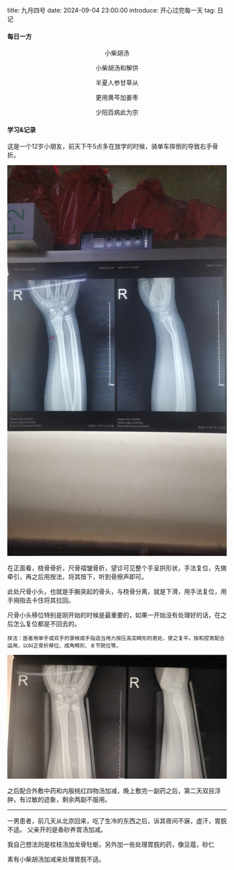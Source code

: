 title: 九月四号
date: 2024-09-04 23:00:00
introduce: 开心过完每一天
tag: 日记

#### 每日一方

<p align="center">小柴胡汤</p> 
<p align="center">小柴胡汤和解供</p>
<p align="center">半夏人参甘草从</p>
<p align="center">更用黄芩加姜枣</p>
<p align="center">少阳百病此为宗</p>

#### 学习&记录

这是一个12岁小朋友，前天下午5点多在放学的时候，骑单车摔倒的导致右手骨折。

![复位前X光](/static/img/20240904/1.jpg)

在正面看，桡骨骨折，尺骨褶皱骨折，望诊可见整个手呈拱形状，手法复位，先做牵引，再之后用按法，将其按下，听到骨擦声即可。

此处尺骨小头，也就是手腕突起的骨头，与桡骨分离，就是下滑，用手法复位，用手拇指去卡住将其拉回。

尺骨小头移位特别是刚开始的时候是最重要的，如果一开始没有处理好的话，在之后怎么复位都是不回去的。

    按法：医者用单手或双手的掌根或手指适当用力按压高突畸形的患处，使之复平。按和捏常配合运用，以纠正骨折移位、成角畸形、关节脱位等。

![复位后X光](/static/img/20240904/2.jpg)

之后配合外敷中药和内服桃红四物汤加减，晚上敷完一副药之后，第二天双目浮肿，有过敏的迹象，剩余两副不服用。

---

一男患者，前几天从北京回来，吃了生冷的东西之后，诉其夜间不寐，虚汗，胃脘不适。
父亲开的是香砂养胃汤加减。

我自己想法则是桂枝汤加龙骨牡蛎，另外加一些处理胃脘的药，像豆蔻，砂仁

素有小柴胡汤加减来处理胃脘不适。

